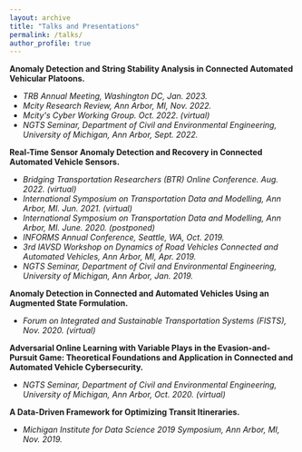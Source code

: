 ```yaml
---
layout: archive
title: "Talks and Presentations"
permalink: /talks/
author_profile: true
---
```

<b>Anomaly Detection and String Stability Analysis in Connected Automated Vehicular Platoons.</b><br> 
- <i>TRB Annual Meeting, Washington DC, Jan. 2023. </i><br>
- <i>Mcity Research Review, Ann Arbor, MI, Nov. 2022. </i><br>
- <i>Mcity's Cyber Working Group. Oct. 2022. (virtual)</i><br>
- <i>NGTS Seminar, Department of Civil and Environmental Engineering, University of Michigan, Ann Arbor, Sept. 2022.</i><br>

<b>Real-Time Sensor Anomaly Detection and Recovery in Connected Automated Vehicle Sensors.</b><br> 
- <i>Bridging Transportation Researchers (BTR) Online Conference. Aug. 2022. (virtual)</i><br>
- <i>International Symposium on Transportation Data and Modelling, Ann Arbor, MI. Jun. 2021. (virtual)</i><br>
- <i>International Symposium on Transportation Data and Modelling, Ann Arbor, MI. June. 2020. (postponed)</i><br>
- <i>INFORMS Annual Conference, Seattle, WA, Oct. 2019.</i><br>
- <i>3rd IAVSD Workshop on Dynamics of Road Vehicles Connected and Automated Vehicles, Ann Arbor, MI, Apr. 2019.</i><br>
- <i>NGTS Seminar, Department of Civil and Environmental Engineering, University of Michigan, Ann Arbor, Jan. 2019.</i><br>

<b>Anomaly Detection in Connected and Automated Vehicles Using an Augmented State Formulation.</b><br> 
- <i>Forum on Integrated and Sustainable Transportation Systems (FISTS), Nov. 2020. (virtual)</i><br>

<b>Adversarial Online Learning with Variable Plays in the Evasion-and-Pursuit Game: Theoretical Foundations and Application in Connected and Automated Vehicle Cybersecurity.</b><br>
- <i>NGTS Seminar, Department of Civil and Environmental Engineering, University of Michigan, Ann Arbor, Oct. 2020. (virtual)</i><br>

<b>A Data-Driven Framework for Optimizing Transit Itineraries.</b><br>
- <i>Michigan Institute for Data Science 2019 Symposium, Ann Arbor, MI, Nov. 2019.</i><br>
